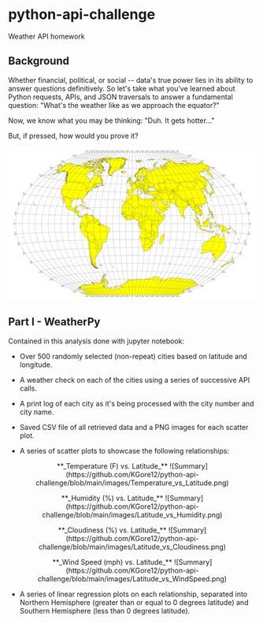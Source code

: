 # python-api-challenge
Weather API homework

## Background
Whether financial, political, or social -- data's true power lies in its ability to answer questions definitively. So let's take what you've learned about Python requests, APIs, and JSON traversals to answer a fundamental question: "What's the weather like as we approach the equator?"

Now, we know what you may be thinking: "Duh. It gets hotter..."

But, if pressed, how would you prove it?

![Summary](https://github.com/KGore12/python-api-challenge/blob/main/images/equatorsign.png)


## Part I - WeatherPy
Contained in this analysis done with jupyter notebook: 

* Over 500 randomly selected (non-repeat) cities based on latitude and longitude.

* A weather check on each of the cities using a series of successive API calls.

* A print log of each city as it's being processed with the city number and city name.

* Saved CSV file of all retrieved data and a PNG images for each scatter plot.

* A series of scatter plots to showcase the following relationships:

<p align="center">**_Temperature (F) vs. Latitude_**
![Summary](https://github.com/KGore12/python-api-challenge/blob/main/images/Temperature_vs_Latitude.png)
 
<p align="center">**_Humidity (%) vs. Latitude_**
![Summary](https://github.com/KGore12/python-api-challenge/blob/main/images/Latitude_vs_Humidity.png)
      
<p align="center">**_Cloudiness (%) vs. Latitude_**
![Summary](https://github.com/KGore12/python-api-challenge/blob/main/images/Latitude_vs_Cloudiness.png)
      
<p align="center">**_Wind Speed (mph) vs. Latitude_**
![Summary](https://github.com/KGore12/python-api-challenge/blob/main/images/Latitude_vs_WindSpeed.png)

*  A series of linear regression plots on each relationship, separated into Northern Hemisphere (greater than or equal to 0 degrees latitude) and Southern Hemisphere (less than 0 degrees latitude).



